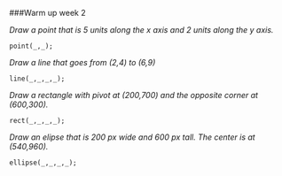 ###Warm up week 2

*Draw a point that is 5 units along the x axis and 2 units along the y axis.*
```
point(_,_);
```
*Draw a line that goes from (2,4) to (6,9)*
```
line(_,_,_,_);
```
*Draw a rectangle with pivot at (200,700) and the opposite corner at (600,300).*
```
rect(_,_,_,_);
```
*Draw an elipse that is 200 px wide and 600 px tall. The center is at (540,960).*
```
ellipse(_,_,_,_);
```

